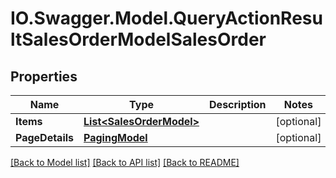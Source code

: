 # IO.Swagger.Model.QueryActionResultSalesOrderModelSalesOrder
## Properties

Name | Type | Description | Notes
------------ | ------------- | ------------- | -------------
**Items** | [**List&lt;SalesOrderModel&gt;**](SalesOrderModel.md) |  | [optional] 
**PageDetails** | [**PagingModel**](PagingModel.md) |  | [optional] 

[[Back to Model list]](../README.md#documentation-for-models) [[Back to API list]](../README.md#documentation-for-api-endpoints) [[Back to README]](../README.md)

